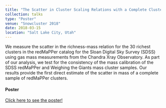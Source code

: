 ```yaml
---
title: "The Scatter in Cluster Scaling Relations with a Complete Cluster Sample"
collection: talks
type: "Poster"
venue: "Snowcluster 2018"
date: 2018-03-15
location: "Salt Lake City, Utah"
---
```

We measure the scatter in the richness-mass relation for the 30 richest clusters in the redMaPPer catalog for the Sloan Digital Sky Survey (SDSS) using gas mass measurements from the Chandra Xray Observatory. As part of our analysis, we test for the consistency of the mass calibration of the SDSS redMaPPer and Weighing the Giants mass cluster samples. Our results provide the first direct estimate of the scatter in mass of a complete sample of redMaPPer clusters.

#### Poster
[Click here to see the poster!](../../files/snowcluster_2018_poster.pdf)
